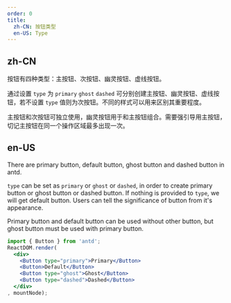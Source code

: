 ```yaml
---
order: 0
title:
  zh-CN: 按钮类型
  en-US: Type
---
```


## zh-CN

按钮有四种类型：主按钮、次按钮、幽灵按钮、虚线按钮。

通过设置 `type` 为 `primary` `ghost` `dashed` 可分别创建主按钮、幽灵按钮、虚线按钮，若不设置 `type` 值则为次按钮。不同的样式可以用来区别其重要程度。

主按钮和次按钮可独立使用，幽灵按钮用于和主按钮组合。需要强引导用主按钮，切记主按钮在同一个操作区域最多出现一次。

## en-US

There are primary button, default button, ghost button and dashed button in antd.

`type` can be set as `primary` or `ghost` or `dashed`, in order to create primary button or ghost button or dashed button. If nothing is provided to `type`, we will get default button. Users can tell the significance of button from it's appearance.

Primary button and default button can be used without other button, but ghost button must be used with primary button.

````jsx
import { Button } from 'antd';
ReactDOM.render(
  <div>
    <Button type="primary">Primary</Button>
    <Button>Default</Button>
    <Button type="ghost">Ghost</Button>
    <Button type="dashed">Dashed</Button>
  </div>
, mountNode);
````
